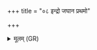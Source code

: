 +++
title = "०८ इन्द्रो जघान प्रथमो"

+++
<details><summary>मूलम् (GR)</summary>

इन्द्रो जघान प्रथमो  
जनितारम् अहे तव ।  
तेषां वस् तृह्यमाणानां  
कः स्वित् तेषाम् असद् रसः ॥ +++(Bhatt. kasyuteṣām)+++
</details>